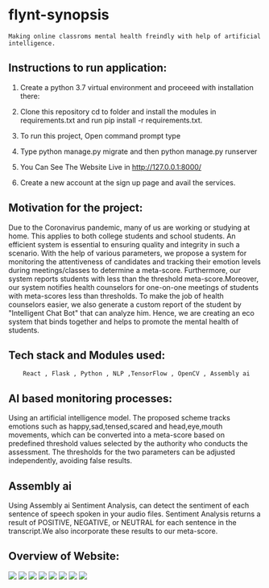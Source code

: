 # flynt-synopsis

    Making online classroms mental health freindly with help of artificial intelligence.

## Instructions to run application:

  1. Create a python 3.7 virtual environment and proceeed with installation there:
  
  2. Clone this repository cd to folder and install the modules in requirements.txt and run
       pip install -r requirements.txt.

  3. To run this project, Open command prompt type 

  4. Type python manage.py migrate and then python manage.py runserver
  
  5. You Can See The Website Live in  http://127.0.0.1:8000/
  
  6. Create a new account at the sign up page and avail the services.

## Motivation for the project:

Due to the Coronavirus pandemic, many of us are working or studying at home. This applies to both college students and school students.
    An efficient system is essential to ensuring quality and integrity in such a scenario. With the help of various parameters, we propose 
    a system for monitoring the attentiveness of candidates and tracking their emotion levels during meetings/classes to determine a meta-score. 
    Furthermore, our system reports students with less than the threshold meta-score.Moreover, our system notifies health counselors for 
    one-on-one meetings of students with meta-scores less than thresholds. To make the job of health counselors easier, we also generate 
    a custom report of the student by "Intelligent Chat Bot" that can analyze him. Hence, we are creating an eco system that binds together 
    and helps to promote the mental health of students. 


## Tech stack and Modules used:

        React , Flask , Python , NLP ,TensorFlow , OpenCV , Assembly ai
        
        
## AI based monitoring processes:

  Using an artificial intelligence model. The proposed scheme tracks emotions such as happy,sad,tensed,scared 
  and head,eye,mouth movements, which can be converted into a meta-score based on predefined threshold values 
  selected by the authority who conducts the assessment. The thresholds for the two parameters can be adjusted independently, avoiding false results.

## Assembly ai

  Using Assembly ai Sentiment Analysis, can detect the sentiment of each sentence of speech spoken in your audio files.
  Sentiment Analysis returns a result of POSITIVE, NEGATIVE, or NEUTRAL for each sentence in the transcript.We also 
  incorporate these results to our meta-score.
  
## Overview of Website:

<img src="imgs/a.png">
<img src="imgs/b.png">
<img src="imgs/c.png">
<img src="imgs/d.png">
<img src="imgs/e.png">
<img src="imgs/f.png">
<img src="imgs/g.png">
<img src="imgs/h.png">
